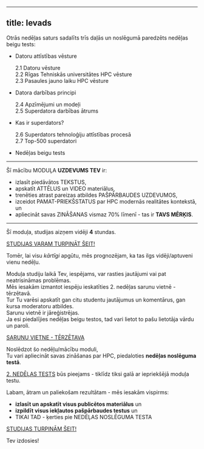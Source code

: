 
---
title: Ievads
---

Otrās nedēļas saturs sadalīts trīs daļās un noslēgumā paredzēts nedēļas beigu tests:

- Datoru attīstības vēsture
   
    2.1 Datoru vēsture  
    2.2 Rīgas Tehniskās universitātes HPC vēsture  
    2.3 Pasaules jauno laiku HPC vēsture
  
- Datora darbības principi

    2.4 Apzīmējumi un modeļi  
    2.5 Superdatora darbības ātrums 

- Kas ir superdators?

    2.6 Superdators tehnoloģiju attīstības procesā  
    2.7 Top-500 superdatori  

- Nedēļas beigu tests
  
---
Šī mācību MODUĻA **UZDEVUMS TEV** ir:
- izlasīt piedāvātos TEKSTUS,
- apskatīt ATTĒLUS un VIDEO materiālus,
- trenēties atrast pareizas atbildes PAŠPĀRBAUDES UZDEVUMOS,
- izceidot PAMAT-PRIEKŠSTATUS par HPC modernās realitātes kontekstā, un
- apliecināt savas ZINĀŠANAS vismaz 70% līmenī - tas ir **TAVS MĒRĶIS**.

---

Šī moduļa, studijas aizņem vidēji **4** stundas.

[STUDIJAS VARAM TURPINĀT ŠEIT!](https://hpc-pamati-saturs.learning.lv/preview/2-modulis/1_1)

Tomēr, lai visu *kārtīgi* apgūtu, mēs prognozējam, ka tas ilgs vidēji/aptuveni vienu nedēļu.

Moduļa studiju laikā Tev, iespējams, var rasties jautājumi vai pat neatrisināmas problēmas.  
Mēs iesakām izmantot iespēju ieskatīties 2. nedēļas sarunu vietnē - tērzētavā.  
Tur Tu varēsi apskatīt gan citu studentu jautājumus un komentārus, gan kursa moderatoru atbildes.  
Sarunu vietnē ir jāreģistrējas.  
Ja esi piedalījies nedēļas beigu testos, tad vari lietot to pašu lietotāja vārdu un paroli.

[SARUNU VIETNE - TĒRZĒTAVA](https://2-ned-sarunas.netlify.app/)


Noslēdzot šo nedēļu/mācību moduli,  
Tu vari apliecināt savas zināšanas par HPC, piedaloties **nedēļas noslēguma testā**.  

[2. NEDĒĻAS TESTS](https://hpc-pamati.learning.lv/exam) būs pieejams - 
tiklīdz tiksi galā ar iepriekšējā moduļa testu.

Labam, ātram un paliekošam rezultātam - mēs iesakām vispirms:
-  **izlasīt un apskatīt visus publicētos materiālus** un 
- **izpildīt visus iekļautos pašpārbaudes testus** un 
- TIKAI TAD - ķerties pie NEDĒĻAS NOSLĒGUMA TESTA

[STUDIJAS TURPINĀM ŠEIT!](https://hpc-pamati-saturs.learning.lv/preview/2-modulis/1_1)

Tev izdosies!
